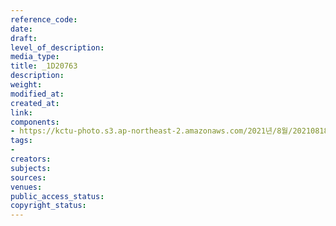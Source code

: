 ```yaml
---
reference_code: 
date: 
draft: 
level_of_description: 
media_type: 
title: _1D20763
description: 
weight: 
modified_at: 
created_at: 
link: 
components:
- https://kctu-photo.s3.ap-northeast-2.amazonaws.com/2021년/8월/20210818_경찰+양경수+위원장+구속영장+통보+방문/_1D20763.jpg
tags:
- 
creators: 
subjects: 
sources: 
venues: 
public_access_status: 
copyright_status: 
---
```

